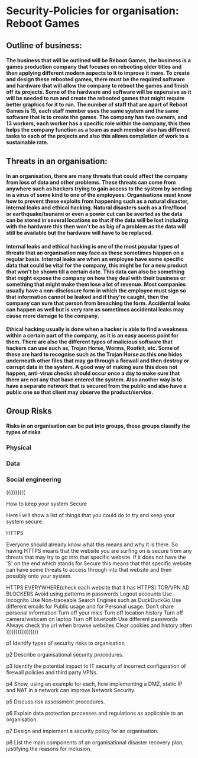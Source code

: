 # Security-Policies for organisation: Reboot Games


## Outline of business:
#### The business that will be outlined will be Reboot Games, the business is a games production company that focuses on rebooting older titles and then applying different modern aspects to it to improve it more. To create and design these rebooted games, there must be the required software and hardware that will allow the company to reboot the games and finish off its projects. Some of the hardware and software will be expensive as it will be needed to run and create the rebooted games that might require better graphics for it to run. The number of staff that are apart of Reboot Games is 15, each staff member uses the same system and the same software that is to create the games. The company has two owners, and 13 workers, each worker has a specific role within the company, this then helps the company function as a team as each member also has different tasks to each of the projects and also this allows completion of work to a sustainable rate.


## Threats in an organisation:
#### In an organisation, there are many threats that could affect the company from loss of data and other problems. These threats can come from anywhere such as hackers trying to gain access to the system by sending in a virus of some kind to one of the employees. Organisations must know how to prevent these exploits from happening such as a natural disaster, internal leaks and ethical hacking. Natural disasters such as a fire/flood or earthquake/tsunami or even a power cut can be averted as the data can be stored in several locations so that if the data will be lost including with the hardware this then won't be as big of a problem as the data will still be available but the hardware will have to be replaced.
#### Internal leaks and ethical hacking is one of the most popular types of threats that an organisation may face as these sometimes happen on a regular basis. Internal leaks are when an employee have some specific data that could be vital for the company, this might be for a new product that won't be shown till a certain date. This data can also be something that might expose the company on how they deal with their business or something that might make them lose a lot of revenue. Most companies usually have a non-disclosure form in which the employee must sign so that information cannot be leaked and if they're caught, then the company can sure that person from breaching the form. Accidental leaks can happen as well but is very rare as sometimes accidental leaks may cause more damage to the company. 
#### Ethical hacking usually is done when a hacker is able to find a weakness within a certain part of the company, as it is an easy access point for them. There are also the different types of malicious software that hackers can use such as, Trojan Horse, Worms, Rootkit, etc. Some of these are hard to recognise such as the Trojan Horse as this one hides underneath other files that may go through a firewall and then destroy or corrupt data in the system. A good way of making sure this does not happen, anti-virus checks should occur once a day to make sure that there are not any that have entered the system. Also another way is to have a separate network that is secured from the public and also have a public one so that client may observe the product/service. 

## Group Risks
#### Risks in an organisation can be put into groups, these groups classify the types of risks 
### Physical
#### 
### Data
####
### Social engineering



((((((((((

How to keep your system Secure

Here i will show a list of things that you could do to try and keep your system secure:

HTTPS

Everyone should already know what this means and why it is there. So having HTTPS means that the website you are surfing on is secure from any threats that may try to go into that specific website. If it does not have the 'S' on the end which stands for Secure this means that that specific website can have some threats to access through into that website and then possibly onto your system.

HTTPS EVERYWHERE(check each website that it has HTTPS) TOR/VPN AD BLOCKERS Avoid using patterns in passwords Logout accounts Use Incognito Use Non-traceable Search Engines such as DuckDuckGo Use different emails for Public usage and for Personal usage. Don’t share personal information Turn off your mics Turn off location history Turn off camera/webcam on laptop Turn off bluetooth Use different passwords Always check the url when browse websites Clear cookies and history often
)))))))))))))))))

p1 Identify types of security risks to organisation

p2 Describe organisational security procedures.

p3 Identify the potential impact to IT security of incorrect configuration of firewall policies and third party VPNs.

p4 Show, using an example for each, how implementing a DMZ, static IP and NAT in a network can improve Network Security.

p5 Discuss risk assessment procedures.

p6 Explain data protection processes and regulations as applicable to an organisation.

p7 Design and implement a security policy for an organisation.

p8 List the main components of an organisational disaster recovery plan, justifying the reasons for inclusion.
